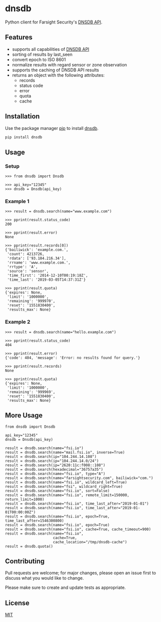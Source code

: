 # dnsdb

Python client for Farsight Security's [DNSDB API](https://api.dnsdb.info/).

## Features

 * supports all capabilities of [DNSDB API](https://api.dnsdb.info/)
 * sorting of results by last_seen
 * convert epoch to ISO 8601
 * normalize results with regard sensor or zone observation
 * supports the caching of DNSDB API results
 * returns an object with the following attributes:
    * records
    * status code
    * error
    * quota
    * cache

## Installation

Use the package manager [pip](https://pip.pypa.io/en/stable/) to install [dnsdb](https://pypi.org/project/dnsdb/).

```bash
pip install dnsdb
```

## Usage

### Setup
```text
>>> from dnsdb import Dnsdb

>>> api_key="12345"
>>> dnsdb = Dnsdb(api_key)
```

### Example 1
```text
>>> result = dnsdb.search(name="www.example.com")

>>> pprint(result.status_code)
200

>>> pprint(result.error)
None

>>> pprint(result.records[0])
{'bailiwick': 'example.com.',
 'count': 4213726,
 'rdata': ['93.184.216.34'],
 'rrname': 'www.example.com.',
 'rrtype': 'A',
 'source': 'sensor',
 'time_first': '2014-12-10T00:19:18Z',
 'time_last': '2019-03-05T14:37:31Z'}
 
>>> pprint(result.quota)
{'expires': None,
 'limit': '1000000',
 'remaining': '999970',
 'reset': '1551830400',
 'results_max': None}
```

### Example 2
```text
>>> result = dnsdb.search(name="hello.example.com")

>>> pprint(result.status_code)
404

>>> pprint(result.error)
{'code': 404, 'message': 'Error: no results found for query.'}

>>> pprint(result.records)
None

>>> pprint(result.quota)
{'expires': None,
 'limit': '1000000',
 'remaining': '999969',
 'reset': '1551830400',
 'results_max': None}
```

## More Usage
```text
from dnsdb import Dnsdb

api_key="12345"
dnsdb = Dnsdb(api_key)

result = dnsdb.search(name="fsi.io")
result = dnsdb.search(name="mail.fsi.io", inverse=True)
result = dnsdb.search(ip="104.244.14.108")
result = dnsdb.search(ip="104.244.14.0/24")
result = dnsdb.search(ip="2620:11c:f008::108")
result = dnsdb.search(hexadecimal="36757a35")
result = dnsdb.search(name="fsi.io", type="A")
result = dnsdb.search(name="farsightsecurity.com", bailiwick="com.")
result = dnsdb.search(name="fsi.io", wildcard_left=True)
result = dnsdb.search(name="fsi", wildcard_right=True)
result = dnsdb.search(name="fsi.io", sort=False)
result = dnsdb.search(name="fsi.io", remote_limit=150000, return_limit=1000)
result = dnsdb.search(name="fsi.io", time_last_after="2019-01-01")
result = dnsdb.search(name="fsi.io", time_last_after="2019-01-01T00:00:00Z")
result = dnsdb.search(name="fsi.io", epoch=True, time_last_after=1546300800)
result = dnsdb.search(name="fsi.io", epoch=True)
result = dnsdb.search(name="fsi.io", cache=True, cache_timeout=900)
result = dnsdb.search(name="fsi.io",
                      cache=True,
                      cache_location="/tmp/dnsdb-cache")
result = dnsdb.quota()
```

## Contributing
Pull requests are welcome; for major changes, please open an issue first to discuss what you would like to change.

Please make sure to create and update tests as appropriate.

## License
[MIT](https://choosealicense.com/licenses/mit/)
